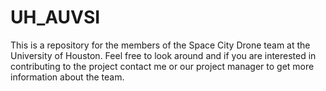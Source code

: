 # UH_AUVSI
This is a repository for the members of the Space City Drone team at the University of Houston. Feel free to look around and if you are interested in contributing to the project contact me or our project manager to get more information about the team.
